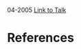 

04-2005
[Link to Talk](https://www.churchofjesuschrist.org/study/general-conference/2005/04/young-women-session?lang=eng)



# References
